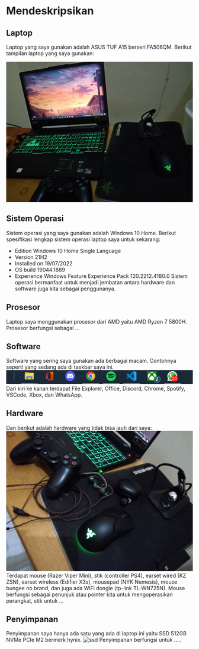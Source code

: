 # Mendeskripsikan

## Laptop

Laptop yang saya gunakan adalah ASUS TUF A15 berseri FA506QM. Berikut tampilan laptop yang saya gunakan:

![my laptop](/img/lepi.jpg)

## Sistem Operasi

Sistem operasi yang saya gunakan adalah Windows 10 Home. Berikut spesifikasi lengkap sistem operasi laptop saya untuk sekarang:
- Edition	Windows 10 Home Single Language
- Version	21H2
- Installed on	‎19/‎07/‎2022
- OS build	19044.1889
- Experience	Windows Feature Experience Pack 120.2212.4180.0
Sistem operasi bermanfaat untuk menjadi jembatan antara hardware dan software juga kita sebagai penggunanya.

## Prosesor

Laptop saya menggunakan prosesor dari AMD yaitu AMD Ryzen 7 5800H.
Prosesor berfungsi sebagai ...

## Software

Software yang sering saya gunakan ada berbagai macam. Contohnya seperti yang sedang ada di taskbar saya ini.
![frequently used Software](/img/frequently_use_software.png)
Dari kiri ke kanan terdapat File Explorer, Office, Discord, Chrome, Spotify, VSCode, Xbox, dan WhatsApp.

## Hardware

Dan berikut adalah hardware yang tidak bisa jauh dari saya:
![hardware](/img/hardware.jpg)
Terdapat mouse (Razer Viper Mini), stik (controller PS4), earset wired (KZ ZSN), earset wireless (Edifier X3s), mousepad (NYK Nemesis), mouse bungee no brand, dan juga ada WiFi dongle (tp-link TL-WN725N).
Mouse berfungsi sebagai penunjuk atau pointer kita untuk mengoperasikan perangkat, stik untuk ...

## Penyimpanan

Penyimpanan saya hanya ada satu yang ada di laptop ini yaitu SSD 512GB NVMe PCIe M2 bermerk hynix.
![ssd](https://www.impactcomputers.com/image/cache/data/products/1/1059061-800x800.jpg)
Penyimpanan berfungsi untuk .....